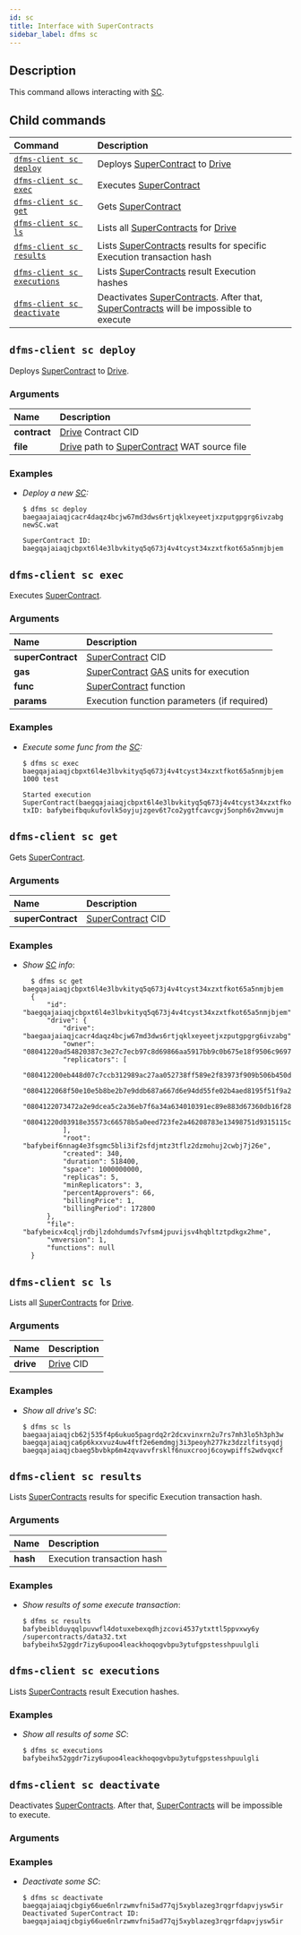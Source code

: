 ```yaml
---
id: sc
title: Interface with SuperContracts
sidebar_label: dfms sc
---
```


## Description

This command allows interacting with [SC](../../../built_in_features/supercontract/overview.md).

## Child commands

| Command                                      | Description                                                                                                                                                                                    |
| :------------------------------------------- | :--------------------------------------------------------------------------------------------------------------------------------------------------------------------------------------------- |
| [`dfms-client sc deploy`](#dfms-net-deploy)         | Deploys [SuperContract](../../../built_in_features/supercontract/overview.md) to [Drive](../../../built_in_features/drive/overview.md)                                                               |
| [`dfms-client sc exec`](#dfms-net-exec)             | Executes [SuperContract](../../../built_in_features/supercontract/overview.md)                                                                                                                    |
| [`dfms-client sc get`](#dfms-net-get)               | Gets [SuperContract](../../../built_in_features/supercontract/overview.md)                                                                                                                        |
| [`dfms-client sc ls`](#dfms-net-ls)                 | Lists all [SuperContracts](../../../built_in_features/supercontract/overview.md) for [Drive](../../../built_in_features/drive/overview.md)                                                           |
| [`dfms-client sc results`](#dfms-net-results)       | Lists [SuperContracts](../../../built_in_features/supercontract/overview.md) results for specific Execution transaction hash                                                                      |
| [`dfms-client sc executions`](#dfms-net-executions) | Lists [SuperContracts](../../../built_in_features/supercontract/overview.md) result Execution hashes                                                                                              |
| [`dfms-client sc deactivate`](#dfms-sc-deactivate)  | Deactivates [SuperContracts](../../../built_in_features/supercontract/overview.md). After that, [SuperContracts](../../../built_in_features/supercontract/overview.md) will be impossible to execute |

## `dfms-client sc deploy`

Deploys [SuperContract](../../../built_in_features/supercontract/overview.md) to [Drive](../../../built_in_features/drive/overview.md).

### Arguments

| Name         | Description                                                                                                                                   |
| :----------- | :-------------------------------------------------------------------------------------------------------------------------------------------- |
| **contract** | [Drive](../../../built_in_features/drive/overview.md) Contract CID                                                                               |
| **file**     | [Drive](../../../built_in_features/drive/overview.md) path to [SuperContract](../../../built_in_features/supercontract/overview.md) WAT source file |

### Examples

- _Deploy a new [SC](../../../built_in_features/supercontract/overview.md):_
  
    ```shell
    $ dfms sc deploy baegaajaiaqjcacr4daqz4bcjw67md3dws6rtjqklxeyeetjxzputgpgrg6ivzabg newSC.wat

    SuperContract ID: baegqajaiaqjcbpxt6l4e3lbvkityq5q673j4v4tcyst34xzxtfkot65a5nmjbjem
    ```

## `dfms-client sc exec`

Executes [SuperContract](../../../built_in_features/supercontract/overview.md).

### Arguments

| Name              | Description                                                                                                                                            |
| :---------------- | :----------------------------------------------------------------------------------------------------------------------------------------------------- |
| **superContract** | [SuperContract](../../../built_in_features/supercontract/overview.md) CID                                                                                 |
| **gas**           | [SuperContract](../../../built_in_features/supercontract/overview.md) [GAS](../../../getting_started/economy.md#supercontract-units-gas) units for execution |
| **func**          | [SuperContract](../../../built_in_features/supercontract/overview.md) function                                                                            |
| **params**        | Execution function parameters (if required)                                                                                                            |

### Examples

- _Execute some func from the [SC](../../../built_in_features/supercontract/overview.md):_
  
    ```shell
    $ dfms sc exec baegqajaiaqjcbpxt6l4e3lbvkityq5q673j4v4tcyst34xzxtfkot65a5nmjbjem 1000 test

    Started execution SuperContract(baegqajaiaqjcbpxt6l4e3lbvkityq5q673j4v4tcyst34xzxtfkot65a5nmjbjem)
    txID: bafybeifbqukufovlk5oyjujzgev6t7co2ygtfcavcgvj5onph6v2mvwujm
    ```

## `dfms-client sc get`

Gets [SuperContract](../../../built_in_features/supercontract/overview.md).

### Arguments

| Name              | Description                                                            |
| :---------------- | :--------------------------------------------------------------------- |
| **superContract** | [SuperContract](../../../built_in_features/supercontract/overview.md) CID |

### Examples

- _Show [SC](../../../built_in_features/supercontract/overview.md) info_:
  
  ```shell
    $ dfms sc get baegqajaiaqjcbpxt6l4e3lbvkityq5q673j4v4tcyst34xzxtfkot65a5nmjbjem
    {
        "id": "baegqajaiaqjcbpxt6l4e3lbvkityq5q673j4v4tcyst34xzxtfkot65a5nmjbjem",
        "drive": {
            "drive": "baegaajaiaqjcacr4daqz4bcjw67md3dws6rtjqklxeyeetjxzputgpgrg6ivzabg",
            "owner": "08041220ad54820387c3e27c7ecb97c8d69866aa5917bb9c0b675e18f9506c9697f8dddb",
            "replicators": [
                "080412200eb448d07c7ccb312989ac27aa052738ff589e2f83973f909b506b450dc5c4e2",
                "0804122068f50e10e5b8be2b7e9ddb687a667d6e94dd55fe02b4aed8195f51f9a242558b",
                "0804122073472a2e9dcea5c2a36eb7f6a34a634010391ec89e883d67360db16f28b9443c",
                "08041220d03918e35573c66578b5a0eed723fe2a46208783e13498751d9315115ca06d4b"
            ],
            "root": "bafybeif6nnag4e3fsgmc5bli3if2sfdjmtz3tflz2dzmohuj2cwbj7j26e",
            "created": 340,
            "duration": 518400,
            "space": 1000000000,
            "replicas": 5,
            "minReplicators": 3,
            "percentApprovers": 66,
            "billingPrice": 1,
            "billingPeriod": 172800
        },
        "file": "bafybeicx4cqljrdbjlzdohdumds7vfsm4jpuvijsv4hqbltztpdkgx2hme",
        "vmversion": 1,
        "functions": null
    }
  ```

## `dfms-client sc ls`

Lists all [SuperContracts](../../../built_in_features/supercontract/overview.md) for [Drive](../../../built_in_features/drive/overview.md).

### Arguments

| Name      | Description                                            |
| :-------- | :----------------------------------------------------- |
| **drive** | [Drive](../../../built_in_features/drive/overview.md) CID |

### Examples

- _Show all drive's SC_:
  
    ```shell
    $ dfms sc ls baegaajaiaqjcb62j535f4p6ukuo5pagrdq2r2dcxvinxrn2u7rs7mh3lo5h3ph3w
    baegqajaiaqjca6p6kxxvuz4uw4ftf2e6emdmgj3i3peoyh277kz3dzzlfitsyqdj
    baegqajaiaqjcbaeg5bvbkp6m4zqvavvfrsklf6nuxcrooj6coywpiffs2wdvqxcf
    ```

## `dfms-client sc results`

Lists [SuperContracts](../../../built_in_features/supercontract/overview.md) results for specific Execution transaction hash.

### Arguments

| Name     | Description                |
| :------- | :------------------------- |
| **hash** | Execution transaction hash |

### Examples

- _Show results of some execute transaction_:
  
    ```shell
    $ dfms sc results bafybeiblduyqqlpuvwfl4dotuxebexqdhjzcovi4537ytxttl5ppvxwy6y
    /supercontracts/data32.txt bafybeihx52ggdr7izy6upoo4leackhoqogvbpu3ytufgpstesshpuulgli
    ```

## `dfms-client sc executions`

Lists [SuperContracts](../../../built_in_features/supercontract/overview.md) result Execution hashes.

### Examples

- _Show all results of some SC_:
  
    ```shell
    $ dfms sc executions
    bafybeihx52ggdr7izy6upoo4leackhoqogvbpu3ytufgpstesshpuulgli
    ```

## `dfms-client sc deactivate`

Deactivates [SuperContracts](../../../built_in_features/supercontract/overview.md). After that, [SuperContracts](../../../built_in_features/supercontract/overview.md) will be impossible to execute.

### Arguments

### Examples

- _Deactivate some SC_:
  
    ```shell
    $ dfms sc deactivate baegqajaiaqjcbgiy66ue6nlrzwmvfni5ad77qj5xyblazeg3rqgrfdapvjysw5ir
    Deactivated SuperContract ID: baegqajaiaqjcbgiy66ue6nlrzwmvfni5ad77qj5xyblazeg3rqgrfdapvjysw5ir
    ```
